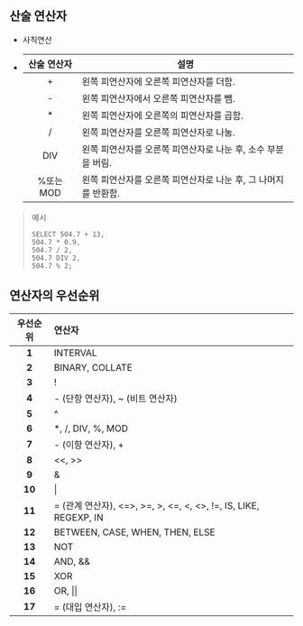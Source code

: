 ## 산술 연산자

- 사칙연산

- | 산술 연산자 | 설명                                                         |
  | :---------: | ------------------------------------------------------------ |
  |      +      | 왼쪽 피연산자에 오른쪽 피연산자를 더함.                      |
  |      -      | 왼쪽 피연산자에서 오른쪽 피연산자를 뺌.                      |
  |      *      | 왼쪽 피연산자에 오른쪽의 피연산자를 곱함.                    |
  |      /      | 왼쪽 피연산자를 오른쪽 피연산자로 나눔.                      |
  |     DIV     | 왼쪽 피연산자를 오른쪽 피연산자로 나눈 후, 소수 부분을 버림. |
  |  %또는 MOD  | 왼쪽 피연산자를 오른쪽 피연산자로 나눈 후, 그 나머지를 반환함. |

> 예시
>
> ```mysql
> SELECT 504.7 + 13,
> 504.7 * 0.9,
> 504.7 / 2,
> 504.7 DIV 2,
> 504.7 % 2;
> ```

## 연산자의 우선순위

| 우선순위 | 연산자                                                       |
| :------: | :----------------------------------------------------------- |
|  **1**   | INTERVAL                                                     |
|  **2**   | BINARY,  COLLATE                                             |
|  **3**   | !                                                            |
|  **4**   | - (단항  연산자), ~ (비트 연산자)                            |
|  **5**   | ^                                                            |
|  **6**   | *, /,  DIV, %, MOD                                           |
|  **7**   | - (이항  연산자), +                                          |
|  **8**   | <<,  >>                                                      |
|  **9**   | &                                                            |
|  **10**  | \|                                                           |
|  **11**  | = (관계  연산자), <=>, >=, >, <=, <, <>, !=, IS, LIKE, REGEXP, IN |
|  **12**  | BETWEEN,  CASE, WHEN, THEN, ELSE                             |
|  **13**  | NOT                                                          |
|  **14**  | AND,  &&                                                     |
|  **15**  | XOR                                                          |
|  **16**  | OR,  \|\|                                                    |
|  **17**  | = (대입  연산자), :=                                         |